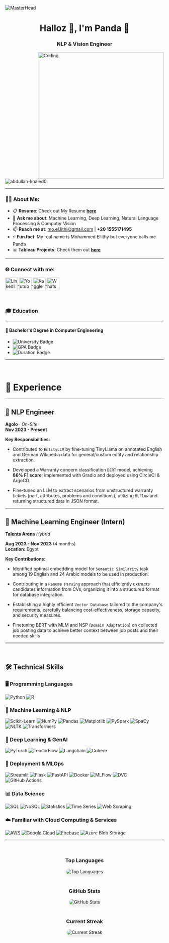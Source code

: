 ![MasterHead](https://i.redd.it/bpxxqqvps4h91.gif)
<h1 align="center">Halloz 👋, I'm Panda 🐼</h1>
<h3 align="center">NLP & Vision Engineer</h3>

<img align="right" alt="Coding" width="400" src="https://i.pinimg.com/originals/ee/ed/e2/eeede229147eb053fe863ef1cc7faf0b.gif" />

<p align="left"> 
  <img src="https://komarev.com/ghpvc/?username=abdullah-khaled0&label=Profile%20views&color=0e75b6&style=flat" alt="abdullah-khaled0" /> 
</p>

---

### 👨‍💻 About Me:
- 📋 **Resume**: Check out My Resume [**here**](https://drive.google.com/drive/folders/1t188f7_cnbVijfraP6rFVEHR8l_-MmQM?usp=sharing)  
- 💬 **Ask me about**: Machine Learning, Deep Learning, Natural Language Processing & Computer Vision  
- 📫 **Reach me at**: [mo.el.lithi@gmail.com](mailto:mo.el.lithi@gmail.com) | **+20 1555171495**  
- ⚡ **Fun fact**: My real name is Mohammed Ellithy but everyone calls me Panda
- 📊 **Tableau Projects**: Check them out [**here**](https://public.tableau.com/app/profile/abdullah.khaled)  

---

<h3 align="left">🌐 Connect with me:</h3>
<p align="left">
  <a href="https://www.linkedin.com/in/mohammed-ellithy/" target="_blank">
    <img align="center" src="https://raw.githubusercontent.com/rahuldkjain/github-profile-readme-generator/master/src/images/icons/Social/linked-in-alt.svg" alt="LinkedIn - Panda" height="40" width="40" />
  </a>
  <a href="https://www.youtube.com/@PandaInAI" target="_blank">
    <img align="center" src="https://raw.githubusercontent.com/rahuldkjain/github-profile-readme-generator/master/src/images/icons/Social/youtube.svg" alt="Youtube - Panda" height="40" width="40" />
  </a>
  <a href="https://www.kaggle.com/programmingpanda" target="_blank">
    <img align="center" src="https://raw.githubusercontent.com/rahuldkjain/github-profile-readme-generator/master/src/images/icons/Social/kaggle.svg" alt="Kaggle - Panda" height="40" width="40" />
  </a>
  <a href="https://wa.me/+201555171495" target="_blank">
    <img align="center" src="https://upload.wikimedia.org/wikipedia/commons/6/6b/WhatsApp.svg" alt="WhatsApp - Panda" height="40" width="40" />
  </a>
</p>


<br>

### 🎓 Education

---

#### 🏫 **Bachelor's Degree in Computer Engineering**

- ![University Badge](https://img.shields.io/badge/Ain_Shams_University-0055A4?style=flat&logo=university&logoColor=white)
- ![GPA Badge](https://img.shields.io/badge/GPA-3.2/4.0-brightgreen)
- ![Duration Badge](https://img.shields.io/badge/Duration-Sep%202019%20–%20June%202024-yellow)

---

<br>

# 💼 Experience

---

## 📜 NLP Engineer  
**Agolo** · *On-Site*  
**Nov 2023 - Present**  

**Key Responsibilities:**

- Contributed to `EntityLLM` by fine-tuning TinyLlama on annotated English and German Wikipedia
data for general/custom entity and relationship extraction.

- Developed a Warranty concern classification `BERT` model, achieving **86% F1 score**; implemented
with Gradio and deployed using CircleCI & ArgoCD.

- Fine-tuned an LLM to extract scenarios from unstructured warranty tickets (part, attributes,
problems and conditions), utilizing `MLFlow` and returning structured data in JSON format.



---

## 🧠 Machine Learning Engineer (Intern) 
**Talents Arena**  *Hybrid*

**Aug 2023 - Nov 2023** (4 months)  
**Location:** Egypt  

**Key Contributions:**

- Identified optimal embedding model for `Semantic Similarity` task among 19 English and 24 Arabic models to be used in production.

- Contributing in a `Resume Parsing` approach that efficiently extracts candidates information from CVs, organizing it into a structured format for database integration.

- Establishing a highly efficient `Vector Database` tailored to the company's requirements, carefully balancing cost-effectiveness, storage capacity, and security measures.

- Finetuning BERT with MLM and NSP (`Domain Adaptation`) on collected job posting data to achieve better context
between job posts and their needed skills



---



<br>

## 🛠️ Technical Skills

### 🖥️ Programming Languages
![Python](https://img.shields.io/badge/Python-3776AB?style=flat&logo=python&logoColor=white)
![R](https://img.shields.io/badge/R-276DC3?style=flat&logo=r&logoColor=white)

### 🤖 Machine Learning & NLP
![Scikit-Learn](https://img.shields.io/badge/Scikit--Learn-F7931E?style=flat&logo=scikit-learn&logoColor=white)
![NumPy](https://img.shields.io/badge/NumPy-013243?style=flat&logo=numpy&logoColor=white)
![Pandas](https://img.shields.io/badge/Pandas-150458?style=flat&logo=pandas&logoColor=white)
![Matplotlib](https://img.shields.io/badge/Matplotlib-315796?style=flat&logo=matplotlib&logoColor=white)
![PySpark](https://img.shields.io/badge/PySpark-E25A1C?style=flat&logo=apache-spark&logoColor=white)
![SpaCy](https://img.shields.io/badge/SpaCy-000000?style=flat&logo=spacy&logoColor=white)
![NLTK](https://img.shields.io/badge/NLTK-339933?style=flat&logo=nltk&logoColor=white)
![Transformers](https://img.shields.io/badge/Transformers-000000?style=flat&logo=huggingface&logoColor=white)

### 🧠 Deep Learning & GenAI
![PyTorch](https://img.shields.io/badge/PyTorch-EE4C2C?style=flat&logo=pytorch&logoColor=white)
![TensorFlow](https://img.shields.io/badge/TensorFlow-FF6F00?style=flat&logo=tensorflow&logoColor=white)
![Langchain](https://img.shields.io/badge/Langchain-000000?style=flat&logo=langchain&logoColor=white)
![Cohere](https://img.shields.io/badge/Cohere-00A3E0?style=flat&logo=cohere&logoColor=white)

### 🚀 Deployment & MLOps
![Streamlit](https://img.shields.io/badge/Streamlit-FF4B4B?style=flat&logo=streamlit&logoColor=white)
![Flask](https://img.shields.io/badge/Flask-000000?style=flat&logo=flask&logoColor=white)
![FastAPI](https://img.shields.io/badge/FastAPI-009688?style=flat&logo=fastapi&logoColor=white)
![Docker](https://img.shields.io/badge/Docker-2496ED?style=flat&logo=docker&logoColor=white)
![MLFlow](https://img.shields.io/badge/MLFlow-000000?style=flat&logo=mlflow&logoColor=white)
![DVC](https://img.shields.io/badge/DVC-0055FF?style=flat&logo=dvc&logoColor=white)
![GitHub Actions](https://img.shields.io/badge/GitHub_Actions-2088FF?logo=github-actions&logoColor=white)


### 📊 Data Science
![SQL](https://img.shields.io/badge/SQL-4479A1?style=flat&logo=microsoft-sql-server&logoColor=white)
![NoSQL](https://img.shields.io/badge/NoSQL-5382A1?style=flat&logo=nosql&logoColor=white)
![Statistics](https://img.shields.io/badge/Statistics-4B0082?style=flat&logo=statistics&logoColor=white)
![Time Series](https://img.shields.io/badge/Time%20Series-FF4500?style=flat&logo=time-series&logoColor=white)
![Web Scraping](https://img.shields.io/badge/Web%20Scraping-000000?style=flat&logo=web-scraping&logoColor=white)

### ☁️ Familiar with Cloud Computing & Services
[![AWS](https://img.shields.io/badge/AWS-%23FF9900.svg?logo=amazon-web-services&logoColor=white)](#)
[![Google Cloud](https://img.shields.io/badge/Google%20Cloud-%234285F4.svg?logo=google-cloud&logoColor=white)](#)
[![Firebase](https://img.shields.io/badge/Firebase-039BE5?logo=Firebase&logoColor=white)](#)
![Azure Blob Storage](https://img.shields.io/badge/Azure%20Blob%20Storage-0078D4?style=flat&logo=microsoft-azure&logoColor=white)


---


  
<br>

<div style="display: flex; flex-direction: column; align-items: center;">
  
  <!-- Languages Card -->
  <div style="text-align: center; margin-bottom: 20px;">
    <h3>Top Languages</h3>
    <img src="https://github-readme-stats.vercel.app/api/top-langs?username=That1Panda&show_icons=true&locale=en&layout=compact" alt="Top Languages" style="border-radius: 10px; box-shadow: 0 4px 8px rgba(0, 0, 0, 0.1);">
  </div>
  
  <!-- Stats Card -->
  <div style="text-align: center; margin-bottom: 20px;">
    <h3>GitHub Stats</h3>
    <img src="https://github-readme-stats.vercel.app/api?username=That1Panda&show_icons=true&locale=en" alt="GitHub Stats" style="border-radius: 10px; box-shadow: 0 4px 8px rgba(0, 0, 0, 0.1);">
  </div>
  
  <!-- Streak Stats -->
  <div style="text-align: center; margin-bottom: 20px;">
    <h3>Current Streak</h3>
    <img src="https://github-readme-streak-stats.herokuapp.com/?user=That1Panda&" alt="Current Streak" style="border-radius: 10px; box-shadow: 0 4px 8px rgba(0, 0, 0, 0.1);">
  </div>

</div>
